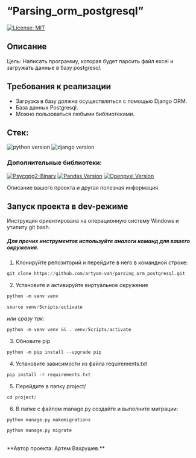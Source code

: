  # “Parsing_orm_postgresql”
 [![License: MIT](https://img.shields.io/badge/License-MIT-brightgreen.svg)](https://opensource.org/licenses/MIT)


## Описание
Цель: Написать программу, которая будет парсить файл excel и загружать данные в базу postgresql.

## Требования к реализации
- Загрузка в базу должна осуществляться с помощью Django ORM.
- База данных Postgresql.
- Можно пользоваться любыми библиотеками.


## **Стек:**
![python version](https://img.shields.io/badge/Python-3.11-green) ![django version](https://img.shields.io/badge/Django-4.2.3-green)


### **Дополнительные библиотеки:**
[![Psycopg2-Binary](https://img.shields.io/badge/Psycopg2--Binary-v2.9.1-blue)](https://pypi.org/project/psycopg2-binary/)
[![Pandas Version](https://img.shields.io/badge/Pandas-2.0.3-blue.svg)](https://pandas.pydata.org/)
[![Openpyxl Version](https://img.shields.io/badge/Openpyxl-3.1.2-blue.svg)](https://openpyxl.readthedocs.io/en/stable/)

Описание вашего проекта и другая полезная информация.

[//]: # ([![django-allauth]&#40;https://img.shields.io/badge/django--allauth-0.54.0-blue?style=flat-square&#41;]&#40;https://django-allauth.readthedocs.io/en/latest/&#41; [![folium]&#40;https://img.shields.io/badge/folium-0.14-blue&#41;]&#40;https://python-visualization.github.io/folium/&#41;  [![django-smart-selects]&#40;https://img.shields.io/badge/geocoder-1.38.1-blue&#41;]&#40;https://pypi.org/project/geocoder/&#41; [![flake8]&#40;https://img.shields.io/badge/flake8-5.0.4-blue&#41;]&#40;https://pypi.org/project/flake8/5.0.4/&#41;)

## **Запуск проекта в dev-режиме**
Инструкция ориентирована на операционную систему Windows и утилиту git bash.<br/>
##### Для прочих инструментов используйте аналоги команд для вашего окружения.

1. Клонируйте репозиторий и перейдите в него в командной строке:
```python
git clone https://github.com/artyom-vah/parsing_orm_postgresql.git
```

2. Установите и активируйте виртуальное окружение
```python
python -m venv venv
```

```python
source venv/Scripts/activate
```

_или сразу так:_

```python
python -m venv venv && . venv/Scripts/activate
```

3. Обновите pip 
```python
python -m pip install --upgrade pip
```

4. Установите зависимости из файла requirements.txt
```python
pip install -r requirements.txt
```

5. Перейдите в папку project/
```python
cd project/
```

6. В папке с файлом manage.py создайте и выполните миграции:
```python
python manage.py makemigrations 
```
```python
python manage.py migrate
```
<br>
**Автор проекта: Артем Вахрушев.**